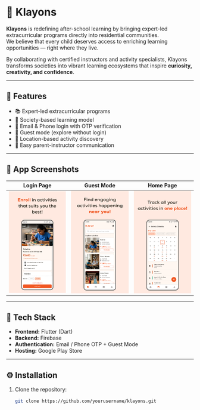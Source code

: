 # 🌟 Klayons

**Klayons** is redefining after-school learning by bringing expert-led extracurricular programs directly into residential communities.  
We believe that every child deserves access to enriching learning opportunities — right where they live.

By collaborating with certified instructors and activity specialists, Klayons transforms societies into vibrant learning ecosystems that inspire **curiosity, creativity, and confidence**.

---

## 🚀 Features

- 📚 Expert-led extracurricular programs
- 🏡 Society-based learning model
- 🔐 Email & Phone login with OTP verification
- 👤 Guest mode (explore without login)
- 📍 Location-based activity discovery
- 💬 Easy parent-instructor communication

---

## 📱 App Screenshots

| Login Page                                                                  | Guest Mode                                                                    | Home Page |
|-----------------------------------------------------------------------------|-------------------------------------------------------------------------------|-------------|
| <img src="assets/PlayStore_preview_photos/App_screenshots.png" width="250"> | <img src="assets/PlayStore_preview_photos/App_screenshots_1.png" width="250"> | <img src="assets/PlayStore_preview_photos/App_screenshots_2.png" width="250"> | <img src="assets/PlayStore_preview_photos/App_screenshots_3.png" width="250"> | <img src="assets/PlayStore_preview_photos/App_screenshots_4.png" width="250"> |  

---

## 🧠 Tech Stack

- **Frontend:** Flutter (Dart)
- **Backend:** Firebase
- **Authentication:** Email / Phone OTP + Guest Mode
- **Hosting:** Google Play Store

---

## ⚙️ Installation

1. Clone the repository:
   ```bash
   git clone https://github.com/yourusername/klayons.git
